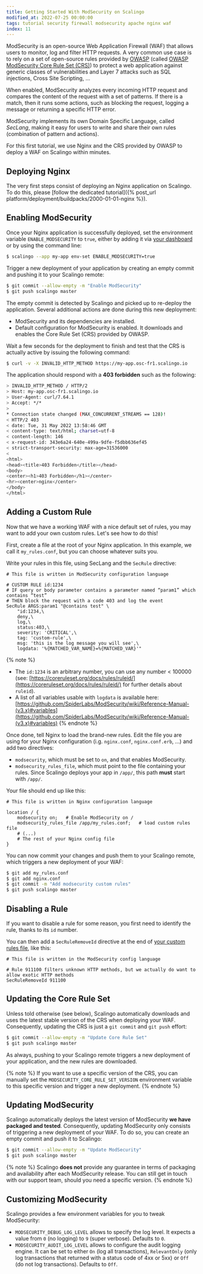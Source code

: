 ```yaml
---
title: Getting Started With ModSecurity on Scalingo
modified_at: 2022-07-25 00:00:00
tags: tutorial security firewall modsecurity apache nginx waf
index: 11
---
```


ModSecurity is an open-source Web Application Firewall (WAF) that allows users
to monitor, log and filter HTTP requests. A very common use case is to rely on
a set of open-source rules provided by [OWASP](https://owasp.org/) (called
[OWASP ModSecurity Core Rule Set (CRS)](https://owasp.org/www-project-modsecurity-core-rule-set/))
to protect a web application against generic classes of vulnerabilities and
Layer 7 attacks such as SQL injections, Cross Site Scripting, ...

When enabled, ModSecurity analyzes every incoming HTTP request and compares
the content of the request with a set of patterns. If there is a match, then it
runs some actions, such as blocking the request, logging a message or returning
a specific HTTP error.

ModSecurity implements its own Domain Specific Language, called *SecLang*,
making it easy for users to write and share their own rules (combination of
pattern and actions).

For this first tutorial, we use Nginx and the CRS provided by OWASP to deploy a
WAF on Scalingo within minutes.

## Deploying Nginx

The very first steps consist of deploying an Nginx application on Scalingo. To
do this, please [follow the dedicated tutorial]({% post_url platform/deployment/buildpacks/2000-01-01-nginx %}).

## Enabling ModSecurity

Once your Nginx application is successfully deployed, set the environment
variable `ENABLE_MODSECURITY` to `true`, either by adding it via
[your dashboard](https://dashboard.scalingo.com/) or by using the command line:

```bash
$ scalingo --app my-app env-set ENABLE_MODSECURITY=true
```

Trigger a new deployment of your application by creating an empty commit and
pushing it to your Scalingo remote:

```bash
$ git commit --allow-empty -m "Enable ModSecurity"
$ git push scalingo master
```

The empty commit is detected by Scalingo and picked up to re-deploy the
application. Several additional actions are done during this new deployment:

- ModSecurity and its dependencies are installed.
- Default configuration for ModSecurity is enabled. It downloads and enables
  the Core Rule Set (CRS) provided by OWASP.

Wait a few seconds for the deployment to finish and test that the CRS is
actually active by issuing the following command:

```bash
$ curl -v -X INVALID_HTTP_METHOD https://my-app.osc-fr1.scalingo.io
```

The application should respond with a **403 forbidden** such as the following:

```bash
> INVALID_HTTP_METHOD / HTTP/2
> Host: my-app.osc-fr1.scalingo.io
> User-Agent: curl/7.64.1
> Accept: */*
>
* Connection state changed (MAX_CONCURRENT_STREAMS == 128)!
< HTTP/2 403
< date: Tue, 31 May 2022 13:58:46 GMT
< content-type: text/html; charset=utf-8
< content-length: 146
< x-request-id: 343e6a24-640e-499a-9dfe-f5dbb636ef45
< strict-transport-security: max-age=31536000
<
<html>
<head><title>403 Forbidden</title></head>
<body>
<center><h1>403 Forbidden</h1></center>
<hr><center>nginx</center>
</body>
</html>
```

## Adding a Custom Rule

Now that we have a working WAF with a nice default set of rules, you may want
to add your own custom rules. Let's see how to do this!

First, create a file at the root of your Nginx application. In this example, we
call it `my_rules.conf`, but you can choose whatever suits you.

Write your rules in this file, using SecLang and the `SecRule` directive:

```
# This file is written in ModSecurity configuration language

# CUSTOM RULE id:1234
# IF query or body parameter contains a parameter named “param1” which contains “test”
# THEN block the request with a code 403 and log the event
SecRule ARGS:param1 "@contains test" \
    "id:1234,\
    deny,\
    log,\
    status:403,\
    severity: 'CRITICAL',\
    tag: 'custom-rule',\
    msg: 'this is the log message you will see',\
    logdata: '%{MATCHED_VAR_NAME}=%{MATCHED_VAR}'"
```

{% note %}
- The `id:1234` is an arbitrary number, you can use any number < 100000 (see:
[https://coreruleset.org/docs/rules/ruleid/](https://coreruleset.org/docs/rules/ruleid/) for further details about `ruleid`).
- A list of all variables usable with `logdata` is available here:
[https://github.com/SpiderLabs/ModSecurity/wiki/Reference-Manual-(v3.x)#variables](https://github.com/SpiderLabs/ModSecurity/wiki/Reference-Manual-(v3.x)#variables)
{% endnote %}

Once done, tell Nginx to load the brand-new rules. Edit the file you are using
for your Nginx configuration (i.g. `nginx.conf`, `nginx.conf.erb`, ...) and add
two directives:

- `modsecurity`, which must be set to `on`, and that enables ModSecurity.
- `modsecurity_rules_file`, which must point to the file containing your rules.
  Since Scalingo deploys your app in `/app/`, this path **must** start with
  `/app/`.

Your file should end up like this:

```
# This file is written in Nginx configuration language

location / {
    modsecurity on;   # Enable ModSecurity on /
    modsecurity_rules_file /app/my_rules.conf;   # load custom rules file
    # (...)
    # The rest of your Nginx config file
}
```

You can now commit your changes and push them to your Scalingo remote, which
triggers a new deployment of your WAF:

```bash
$ git add my_rules.conf
$ git add nginx.conf
$ git commit -m "Add modsecurity custom rules"
$ git push scalingo master
```

## Disabling a Rule

If you want to disable a rule for some reason, you first need to identify the
rule, thanks to its `id` number.

You can then add a `SecRuleRemoveId` directive at the end of
[your custom rules file](#adding-a-custom-rule), like this:

```
# This file is written in the ModSecurity config language

# Rule 911100 filters unknown HTTP methods, but we actually do want to allow exotic HTTP methods
SecRuleRemoveId 911100
```

## Updating the Core Rule Set

Unless told otherwise (see below), Scalingo automatically downloads and uses
the latest stable version of the CRS when deploying your WAF. Consequently,
updating the CRS is just a `git commit` and `git push` effort:

```bash
$ git commit --allow-empty -m "Update Core Rule Set"
$ git push scalingo master
```

As always, pushing to your Scalingo remote triggers a new deployment of your
application, and the new rules are downloaded.

{% note %}
If you want to use a specific version of the CRS, you can manually set the
`MODSECURITY_CORE_RULE_SET_VERSION` environment variable to this specific
version and trigger a new deployment.
{% endnote %}

## Updating ModSecurity

Scalingo automatically deploys the latest version of ModSecurity **we have
packaged and tested**. Consequently, updating ModSecurity only consists of
triggering a new deployment of your WAF. To do so, you can create an empty
commit and push it to Scalingo:

```bash
$ git commit --allow-empty -m "Update ModSecurity"
$ git push scalingo master
```

{% note %}
Scalingo **does not** provide any guarantee in terms of packaging and
availability after each ModSecurity release. You can still get in touch with our
support team, should you need a specific version.
{% endnote %}

## Customizing ModSecurity

Scalingo provides a few environment variables for you to tweak ModSecurity:

- `MODSECURITY_DEBUG_LOG_LEVEL` allows to specify the log level. It expects a
  value from `0` (no logging) to `9` (super verbose).
  Defaults to `0`.
- `MODSECURITY_AUDIT_LOG_LEVEL` allows to configure the audit logging engine. It
  can be set to either `On` (log all transactions), `RelevantOnly` (only log
  transactions that returned with a status code of 4xx or 5xx) or `Off` (do not
  log transactions).
  Defaults to `Off`.
